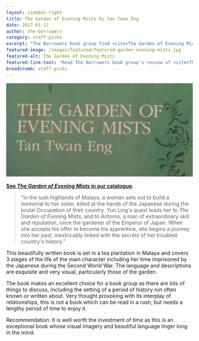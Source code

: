 ```yaml
---
layout: sidebar-right
title: The Garden of Evening Mists by Tan Twan Eng
date: 2017-01-17
author: the-borrowers
category: staff-picks
excerpt: "The Borrowers book group find <cite>The Garden of Evening Mists</cite> a beautifully written book to be savoured rather than rushed."
featured-image: /images/featured/featured-garden-evening-mists.jpg
featured-alt: The Garden of Evening Mists
featured-link-text: "Read The Borrowers book group's review of <cite>The Garden of Evening Mists</cite>, by Tan Twan Eng."
breadcrumb: staff-picks
---
```


![The Garden of Evening Mists](/images/featured/featured-garden-evening-mists.jpg)

**[See <cite>The Garden of Evening Mists</cite> in our catalogue](https://suffolk.spydus.co.uk/cgi-bin/spydus.exe/ENQ/OPAC/BIBENQ?BRN=1232213).**

> "In the lush highlands of Malaya, a woman sets out to build a memorial to her sister, killed at the hands of the Japanese during the brutal Occupation of their country. Yun Ling's quest leads her to <cite>The Garden of Evening Mists</cite>, and to Aritomo, a man of extraordinary skill and reputation, once the gardener of the Emperor of Japan. When she accepts his offer to become his apprentice, she begins a journey into her past, inextricably linked with the secrets of her troubled country's history."

This beautifully written book is set in a tea plantation in Malaya and covers 3 stages of the life of the main character including her time imprisoned by the Japanese during the Second World War. The language and descriptions are exquisite and very visual, particularly those of the garden.

The book makes an excellent choice for a book group as there are lots of things to discuss, including the setting of a period of history not often known or written about. Very thought provoking with its interplay of relationships, this is not a book which can be read in a rush, but needs a lengthy period of time to enjoy it.

Recommendation: It is well worth the investment of time as this is an exceptional book whose visual imagery and beautiful language linger long in the mind.
